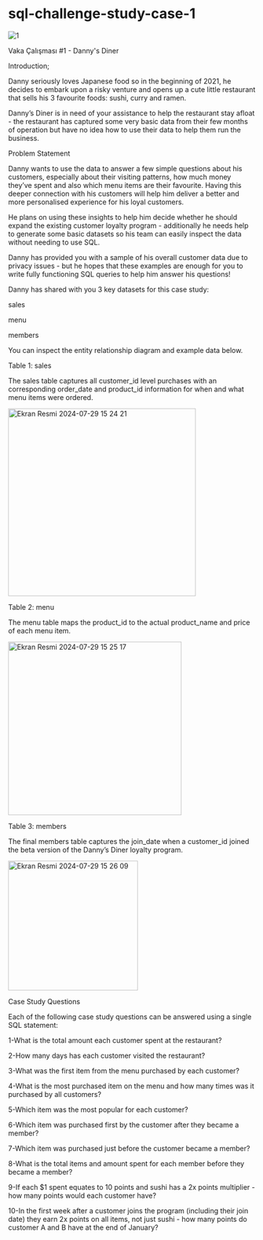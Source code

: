 # sql-challenge-study-case-1

![1](https://github.com/user-attachments/assets/60e0a44d-3e85-4bdd-82ac-880a4ec91781)


Vaka Çalışması #1 - Danny's Diner

Introduction;

Danny seriously loves Japanese food so in the beginning of 2021, he decides to embark upon a risky venture and opens up a cute little restaurant that sells his 3 favourite foods: sushi, curry and ramen.

Danny’s Diner is in need of your assistance to help the restaurant stay afloat - the restaurant has captured some very basic data from their few months of operation but have no idea how to use their data to help them run the business.

Problem Statement

Danny wants to use the data to answer a few simple questions about his customers, especially about their visiting patterns, how much money they’ve spent and also which menu items are their favourite. Having this deeper connection with his customers will help him deliver a better and more personalised experience for his loyal customers.


He plans on using these insights to help him decide whether he should expand the existing customer loyalty program - additionally he needs help to generate some basic datasets so his team can easily inspect the data without needing to use SQL.

Danny has provided you with a sample of his overall customer data due to privacy issues - but he hopes that these examples are enough for you to write fully functioning SQL queries to help him answer his questions!

Danny has shared with you 3 key datasets for this case study:


sales

menu

members

You can inspect the entity relationship diagram and example data below.

Table 1: sales

The sales table captures all customer_id level purchases with an corresponding order_date and product_id information for when and what menu items were ordered.

<img width="382" alt="Ekran Resmi 2024-07-29 15 24 21" src="https://github.com/user-attachments/assets/aa6563e9-b136-464a-a76b-359bc6a47f0c">

Table 2: menu

The menu table maps the product_id to the actual product_name and price of each menu item.


<img width="353" alt="Ekran Resmi 2024-07-29 15 25 17" src="https://github.com/user-attachments/assets/feb5bb91-7f32-44b1-b3b4-e948ee854027">


Table 3: members

The final members table captures the join_date when a customer_id joined the beta version of the Danny’s Diner loyalty program.

<img width="264" alt="Ekran Resmi 2024-07-29 15 26 09" src="https://github.com/user-attachments/assets/1db67ec5-b84b-43b2-bf94-a24a8e403a25">

Case Study Questions

Each of the following case study questions can be answered using a single SQL statement:


1-What is the total amount each customer spent at the restaurant?

2-How many days has each customer visited the restaurant?

3-What was the first item from the menu purchased by each customer?

4-What is the most purchased item on the menu and how many times was it purchased by all customers?

5-Which item was the most popular for each customer?

6-Which item was purchased first by the customer after they became a member?

7-Which item was purchased just before the customer became a member?

8-What is the total items and amount spent for each member before they became a member?

9-If each $1 spent equates to 10 points and sushi has a 2x points multiplier - how many points would each customer have?

10-In the first week after a customer joins the program (including their join date) they earn 2x points on all items, not just sushi - how many points do customer A and B have at the end of January?


